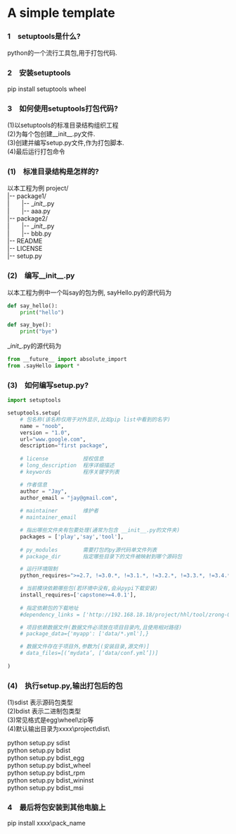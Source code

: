 # A simple template

### 1&#8195;setuptools是什么?
python的一个流行工具包,用于打包代码.

### 2&#8195;安装setuptools
pip install setuptools wheel

### 3&#8195;如何使用setuptools打包代码?
(1)以setuptools的标准目录结构组织工程  
(2)为每个包创建__init__.py文件.  
(3)创建并编写setup.py文件,作为打包脚本.  
(4)最后运行打包命令  

### (1)&#8195;标准目录结构是怎样的?  
以本工程为例
project/  
|-- package1/  
|&#8195;&#8195;|-- \__init__.py  
|&#8195;&#8195;|-- aaa.py  
|-- package2/  
|&#8195;&#8195;|-- \__init__.py  
|&#8195;&#8195;|-- bbb.py  
|-- README  
|-- LICENSE  
|-- setup.py  

### (2)&#8195;编写__init__.py
以本工程为例中一个叫say的包为例,
sayHello.py的源代码为
```python
def say_hello():
    print("hello")

def say_bye():
    print("bye")
```

\__init__.py的源代码为
```python
from __future__ import absolute_import
from .sayHello import *
```

### (3)&#8195;如何编写setup.py?
```python
import setuptools

setuptools.setup(
    # 包名称(该名称仅用于对外显示,比如pip list中看到的名字)
    name = "noob",
    version = "1.0",
    url="www.google.com",
    description="first package",
    
    # license           授权信息
    # long_description  程序详细描述
    # keywords          程序关键字列表

    # 作者信息
    author = "Jay",
    author_email = "jay@gmail.com",
    
    # maintainer        维护者
    # maintainer_email

    # 指出哪些文件夹有包要处理(通常为包含 __init__.py的文件夹)
    packages = ['play','say','tool'],
    
    # py_modules        需要打包的py源代码单文件列表
    # package_dir       指定哪些目录下的文件被映射到哪个源码包

    # 运行环境限制
    python_requires=">=2.7, !=3.0.*, !=3.1.*, !=3.2.*, !=3.3.*, !=3.4.*",

    # 当前模块依赖哪些包(若环境中没有,会从pypi下载安装)
    install_requires=['capstone>=4.0.1'],
    
    # 指定依赖包的下载地址
    #dependency_links = ['http://192.168.18.18/project/hhl/tool/zrong-0.2.1.tar.gz']

    # 项目依赖数据文件(数据文件必须放在项目目录内,且使用相对路径)
    # package_data={'myapp': ['data/*.yml'],}

    # 数据文件存在于项目外,参数为[(安装目录,源文件)]
    # data_files=[(‘mydata’, [‘data/conf.yml’])]
    
)
```

### (4)&#8195;执行setup.py,输出打包后的包
(1)sdist 表示源码包类型  
(2)bdist 表示二进制包类型  
(3)常见格式是egg\wheel\zip等  
(4)默认输出目录为xxxx\project\dist\  

python setup.py sdist  
python setup.py bdist  
python setup.py bdist_egg  
python setup.py bdist_wheel  
python setup.py bdist_rpm  
python setup.py bdist_wininst  
python setup.py bdist_msi  

### 4&#8195;最后将包安装到其他电脑上
pip install xxxx\pack_name
